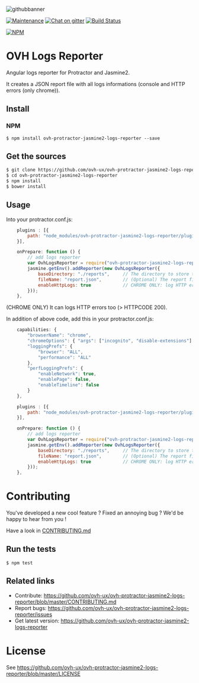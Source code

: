 ![githubbanner](https://user-images.githubusercontent.com/3379410/27423240-3f944bc4-5731-11e7-87bb-3ff603aff8a7.png)

[![Maintenance](https://img.shields.io/maintenance/yes/2017.svg)]() [![Chat on gitter](https://img.shields.io/gitter/room/ovh/ux.svg)](https://gitter.im/ovh/ux) [![Build Status](https://travis-ci.org/ovh-ux/ovh-protractor-jasmine2-logs-reporter.svg)](https://travis-ci.org/ovh-ux/ovh-protractor-jasmine2-logs-reporter)

[![NPM](https://nodei.co/npm/ovh-protractor-jasmine2-logs-reporter.png?downloads=true&downloadRank=true&stars=true)](https://nodei.co/npm/ovh-protractor-jasmine2-logs-reporter/)

OVH Logs Reporter
=================

Angular logs reporter for Protractor and Jasmine2.

It creates a JSON report file with all logs informations (console and HTTP errors (only chrome)).

## Install

### NPM

```
$ npm install ovh-protractor-jasmine2-logs-reporter --save
```

## Get the sources

```bash
$ git clone https://github.com/ovh-ux/ovh-protractor-jasmine2-logs-reporter.git
$ cd ovh-protractor-jasmine2-logs-reporter
$ npm install
$ bower install
```


## Usage

Into your protractor.conf.js:

```javascript
    plugins : [{
        path: "node_modules/ovh-protractor-jasmine2-logs-reporter/plugin.js"
    }],

    onPrepare: function () {
        // add logs reporter
        var OvhLogsReporter = require("ovh-protractor-jasmine2-logs-reporter");
        jasmine.getEnv().addReporter(new OvhLogsReporter({
            baseDirectory: "./reports",     // The directory to store the file
            fileName: "report.json",        // (Optional) The report file
            enableHttpLogs: true            // CHROME ONLY: log HTTP errors
        }));
    },
```

(CHROME ONLY)
It can logs HTTP errors too (> HTTPCODE 200).

In addition of above code, add this in your protractor.conf.js:

```javascript
    capabilities: {
        "browserName": "chrome",
        "chromeOptions": { "args": ["incognito", "disable-extensions"] },
        "loggingPrefs": {
            "browser": "ALL",
            "performance": "ALL"
        },
        "perfLoggingPrefs": {
            "enableNetwork": true,
            "enablePage": false,
            "enableTimeline": false
        }
    },

    plugins : [{
        path: "node_modules/ovh-protractor-jasmine2-logs-reporter/plugin.js"
    }],

    onPrepare: function () {
        // add logs reporter
        var OvhLogsReporter = require("ovh-protractor-jasmine2-logs-reporter");
        jasmine.getEnv().addReporter(new OvhLogsReporter({
            baseDirectory: "./reports",     // The directory to store the file
            fileName: "report.json",        // (Optional) The report file
            enableHttpLogs: true            // CHROME ONLY: log HTTP errors
        }));
    },

```

# Contributing

You've developed a new cool feature ? Fixed an annoying bug ? We'd be happy
to hear from you !

Have a look in [CONTRIBUTING.md](https://github.com/ovh-ux/ovh-protractor-jasmine2-logs-reporter/blob/master/CONTRIBUTING.md)

## Run the tests

```
$ npm test
```

## Related links

 * Contribute: https://github.com/ovh-ux/ovh-protractor-jasmine2-logs-reporter/blob/master/CONTRIBUTING.md
 * Report bugs: https://github.com/ovh-ux/ovh-protractor-jasmine2-logs-reporter/issues
 * Get latest version: https://github.com/ovh-ux/ovh-protractor-jasmine2-logs-reporter

# License

See https://github.com/ovh-ux/ovh-protractor-jasmine2-logs-reporter/blob/master/LICENSE
